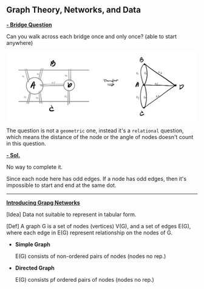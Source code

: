 ## **Graph Theory, Networks, and Data**

**<ins>- Bridge Question</ins>**  

Can you walk across each bridge once and only once? (able to start anywhere)
<p align="center" width="100%">
    <img align="center" src="Img/bridge_q.jpg" width="750" />
</p>

The question is not a `geometric` one, instead it's a `relational` question, which means the distance of the node or the angle of nodes doesn't count in this question.

**<ins>- Sol.</ins>**  

No way to complete it. 

Since each node here has odd edges. If a node has odd edges, then it's impossible to start and end at the same dot.

---

**<ins>Introducing Grapg Networks</ins>** 

[Idea] Data not suitable to represent in tabular form.

[Def] A graph G is a set of nodes (vertices) V(G), and a set of edges E(G), where each edge in E(G) represent relationship on the nodes of G.
- **Simple Graph**

    E(G) consists of non-ordered pairs of nodes (nodes no rep.)
- **Directed Graph**

    E(G) consists pf ordered pairs of nodes (nodes no rep.)
